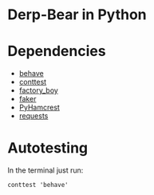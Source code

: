 Derp-Bear in Python
=======


# Dependencies

* [behave](http://pythonhosted.org/behave/index.html)
* [conttest](https://github.com/eigenhombre/continuous-testing-helper)
* [factory_boy](http://factoryboy.readthedocs.org/en/latest/index.html)
* [faker](http://fake-factory.readthedocs.org/en/master/index.html)
* [PyHamcrest](https://github.com/hamcrest/PyHamcrest)
* [requests](http://docs.python-requests.org/en/latest/)


# Autotesting

In the terminal just run:

```
conttest 'behave'
```
